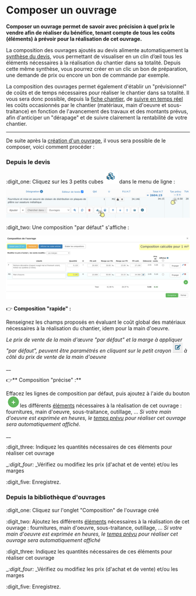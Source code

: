 # Composer un ouvrage

**Composer un ouvrage permet de savoir avec précision à quel prix le vendre afin de réaliser du bénéfice, tenant compte de tous les coûts (éléments) à prévoir pour la réalisation de cet ouvrage.**

La composition des ouvrages ajoutés au devis alimente automatiquement la [synthèse du devis](../../les-devis/synthese-du-devis.md), vous permettant de visualiser en un clin d’œil tous les éléments nécessaires à la réalisation du chantier dans sa totalité. Depuis cette même synthèse, vous pourrez créer en un clic un bon de préparation, une demande de prix ou encore un bon de commande par exemple.

La composition des ouvrages permet également d'établir un "prévisionnel" de coûts et de temps nécessaires pour réaliser le chantier dans sa totalité. Il vous sera donc possible, depuis la [fiche chantier](../../les-chantiers-1/la-fiche-chantier-en-detail.md#onglet-travaux), de [suivre en temps réel](../../les-chantiers-1/pilotage-temps-reel.md) les coûts occasionnés par le chantier (matériaux, main d'oeuvre et sous-traitance) en fonction de l'avancement des travaux et des montants prévus, afin d'anticiper un "dérapage" et de suivre clairement la rentabilité de votre chantier.

****

De suite après la [création d'un ouvrage](./#creer-un-ouvrage-dans-votre-bibliotheque), il vous sera possible de le composer, voici comment procéder :



### **Depuis le devis**

:digit_one: Cliquez sur les 3 petits cubes  ![](../../../.gitbook/assets/screenshot-117-.png) dans le menu de ligne :

![](../../../.gitbook/assets/screenshot-118-.png)

:digit_two: Une composition "par défaut" s'affiche :

![](../../../.gitbook/assets/screenshot-121c-.png)

:point_right: **Composition "rapide" :**

Renseignez les champs proposés en évaluant le coût global des matériaux nécessaires à la réalisation du chantier, idem pour la main d'oeuvre.

_Le prix de vente de la main d'œuvre "par défaut" et la marge à appliquer "par défaut", peuvent être paramétrés en cliquant sur le petit crayon _![](../../../.gitbook/assets/screenshot-122a-.png)_ à côté du prix de vente de la main d'oeuvre_

__

:point_right:** Composition "précise" :**

Effacez les lignes de composition par défaut, puis ajoutez à l'aide du bouton![](../../../.gitbook/assets/screenshot-2021-08-19t161919.604.png)les différents [éléments](../la-bibliotheque-delements.md) nécessaires à la réalisation de cet ouvrage : fournitures, main d'oeuvre, sous-traitance, outillage, ... _Si votre main d'oeuvre est exprimée en heures, le _[_temps prévu_](../../les-devis/prevoir-le-temps-passe.md)_ pour réaliser cet ouvrage sera automatiquement affiché._

__

:digit_three: Indiquez les quantités nécessaires de ces éléments pour réaliser cet ouvrage

__:digit_four:_ _Vérifiez ou modifiez les prix (d'achat et de vente) et/ou les marges

:digit_five: Enregistrez.



### Depuis la bibliothèque d'ouvrages

:digit_one: Cliquez sur l'onglet "Composition" de l'ouvrage créé

:digit_two: Ajoutez les différents [éléments](../la-bibliotheque-delements.md) nécessaires à la réalisation de cet ouvrage : fournitures, main d'oeuvre, sous-traitance, outillage, ... _Si votre main d'oeuvre est exprimée en heures, le _[_temps prévu_](../../les-devis/prevoir-le-temps-passe.md)_ pour réaliser cet ouvrage sera automatiquement affiché_

:digit_three: Indiquez les quantités nécessaires de ces éléments pour réaliser cet ouvrage

__:digit_four:_ _Vérifiez ou modifiez les prix (d'achat et de vente) et/ou les marges

:digit_five: Enregistrez.
